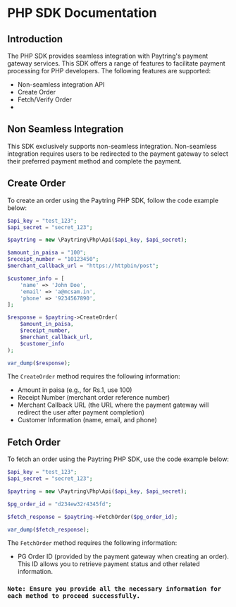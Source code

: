 # PHP SDK Documentation
## Introduction
The PHP SDK provides seamless integration with Paytring's payment gateway services. This SDK offers a range of features to facilitate payment processing for PHP developers. The following features are supported:
- Non-seamless integration API
- Create Order
- Fetch/Verify Order
- 

## Non Seamless Integration
This SDK exclusively supports non-seamless integration. Non-seamless integration requires users to be redirected to the payment gateway to select their preferred payment method and complete the payment.
## Create Order
To create an order using the Paytring PHP SDK, follow the code example below:
    
```Php
$api_key = "test_123";
$api_secret = "secret_123";

$paytring = new \Paytring\Php\Api($api_key, $api_secret);

$amount_in_paisa = "100";
$receipt_number = "10123450";
$merchant_callback_url = "https://httpbin/post";

$customer_info = [
    'name' => 'John Doe',
    'email' => 'a@mcsam.in',
    'phone' => '9234567890',    
];

$response = $paytring->CreateOrder(
    $amount_in_paisa,
    $receipt_number,
    $merchant_callback_url,
    $customer_info
);

var_dump($response);

```
    
The `CreateOrder` method requires the following information:
- Amount in paisa (e.g., for Rs.1, use 100)
- Receipt Number (merchant order reference number)
- Merchant Callback URL (the URL where the payment gateway will redirect the user after payment completion)
- Customer Information (name, email, and phone)

## Fetch Order
To fetch an order using the Paytring PHP SDK, use the code example below:

```Php
$api_key = "test_123";
$api_secret = "secret_123";

$paytring = new \Paytring\Php\Api($api_key, $api_secret);

$pg_order_id = "d234ew32r4345fd";

$fetch_response = $paytring->FetchOrder($pg_order_id);

var_dump($fetch_response);

```

The `FetchOrder` method requires the following information:
- PG Order ID (provided by the payment gateway when creating an order). This ID allows you to retrieve payment status and other related information.

### `Note: Ensure you provide all the necessary information for each method to proceed successfully.`
